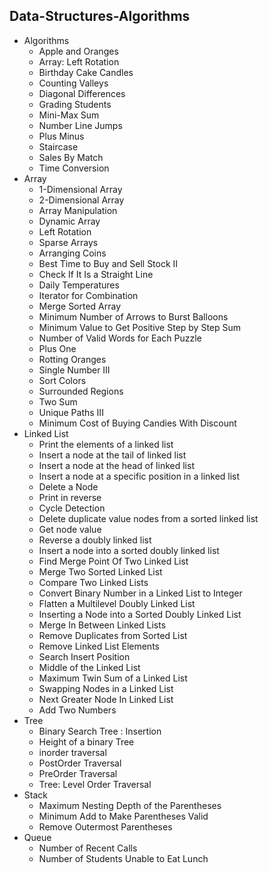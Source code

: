 ## Data-Structures-Algorithms
* Algorithms
  * Apple and Oranges
  * Array: Left Rotation
  * Birthday Cake Candles 
  * Counting Valleys
  * Diagonal Differences
  * Grading Students
  * Mini-Max Sum
  * Number Line Jumps
  * Plus Minus
  * Staircase
  * Sales By Match
  * Time Conversion
* Array
  * 1-Dimensional Array
  * 2-Dimensional Array
  * Array Manipulation
  * Dynamic Array
  * Left Rotation
  * Sparse Arrays
  * Arranging Coins
  * Best Time to Buy and Sell Stock II
  * Check If It Is a Straight Line
  * Daily Temperatures
  * Iterator for Combination
  * Merge Sorted Array
  * Minimum Number of Arrows to Burst Balloons
  * Minimum Value to Get Positive Step by Step Sum
  * Number of Valid Words for Each Puzzle
  * Plus One
  * Rotting Oranges
  * Single Number III
  * Sort Colors
  * Surrounded Regions
  * Two Sum
  * Unique Paths III
  * Minimum Cost of Buying Candies With Discount
* Linked List
  * Print the elements of a linked list
  * Insert a node at the tail of linked list
  * Insert a node at the head of linked list
  * Insert a node at a specific position in a linked list
  * Delete a Node
  * Print in reverse
  * Cycle Detection
  * Delete duplicate value nodes from a sorted linked list
  * Get node value
  * Reverse a doubly linked list
  * Insert a node into a sorted doubly linked list
  * Find Merge Point Of Two Linked List
  * Merge Two Sorted Linked List
  * Compare Two Linked Lists
  * Convert Binary Number in a Linked List to Integer
  * Flatten a Multilevel Doubly Linked List
  * Inserting a Node into a Sorted Doubly Linked List
  * Merge In Between Linked Lists
  * Remove Duplicates from Sorted List
  * Remove Linked List Elements
  * Search Insert Position
  * Middle of the Linked List
  * Maximum Twin Sum of a Linked List
  * Swapping Nodes in a Linked List
  * Next Greater Node In Linked List
  * Add Two Numbers
* Tree
  * Binary Search Tree : Insertion
  * Height of a binary Tree
  * inorder traversal
  * PostOrder Traversal
  * PreOrder Traversal
  * Tree: Level Order Traversal
* Stack
  * Maximum Nesting Depth of the Parentheses
  * Minimum Add to Make Parentheses Valid
  * Remove Outermost Parentheses 
* Queue
  * Number of Recent Calls
  * Number of Students Unable to Eat Lunch
